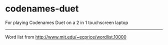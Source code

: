 # codenames-duet

For playing Codenames Duet on a 2 in 1 touchscreen laptop

---

Word list from http://www.mit.edu/~ecprice/wordlist.10000